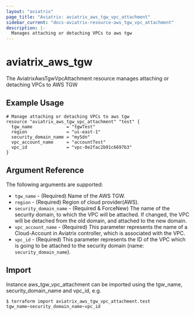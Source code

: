 ```yaml
---
layout: "aviatrix"
page_title: "Aviatrix: aviatrix_aws_tgw_vpc_attachment"
sidebar_current: "docs-aviatrix-resource-aws_tgw_vpc_attachment"
description: |-
  Manages attaching or detaching VPCs to aws tgw
---
```


# aviatrix_aws_tgw

The AviatrixAwsTgwVpcAttachment resource manages attaching or detaching VPCs to AWS TGW

## Example Usage

```hcl
# Manage attaching or detaching VPCs to aws tgw
resource "aviatrix_aws_tgw_vpc_attachment" "test" {
  tgw_name             = "tgwTest"
  region               = "us-east-1"
  security_domain_name = "mySdn"
  vpc_account_name     = "accountTest"
  vpc_id               = "vpc-0e2fac2b91c6697b3"
}
```

## Argument Reference

The following arguments are supported:

* `tgw_name` - (Required) Name of the AWS TGW.
* `region` - (Required) Region of cloud provider(AWS).
* `security_domain_name` - (Required & ForceNew) The name of the security domain, to which the VPC will be attached. If changed, the VPC will be detached from the old domain, and attached to the new domain.
* `vpc_account_name` - (Required) This parameter represents the name of a Cloud-Account in Aviatrix controller, which is associated with the VPC. 
* `vpc_id` - (Required) This parameter represents the ID of the VPC which is going to be attached to the security domain (name: `security_domain_name`).

## Import

Instance aws_tgw_vpc_attachment can be imported using the tgw_name, security_domain_name and vpc_id, e.g.

```
$ terraform import aviatrix_aws_tgw_vpc_attachment.test tgw_name~security_domain_name~vpc_id
```